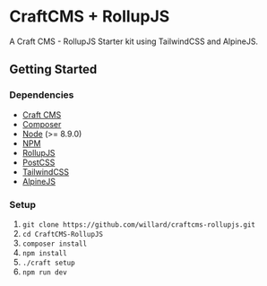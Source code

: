 # CraftCMS + RollupJS
A Craft CMS - RollupJS Starter kit using TailwindCSS and AlpineJS. 

## Getting Started

### Dependencies

* [Craft CMS](https://craftcms.com/)
* [Composer](https://getcomposer.org/)
* [Node](https://nodejs.org/) (>= 8.9.0)
* [NPM](https://www.npmjs.com/)
* [RollupJS](https://rollupjs.org/guide/en/)
* [PostCSS](https://postcss.org/)
* [TailwindCSS](https://tailwindcss.com/)
* [AlpineJS](https://github.com/alpinejs/alpine)

### Setup
1.  `git clone https://github.com/willard/craftcms-rollupjs.git`
1.  `cd CraftCMS-RollupJS`
1.  `composer install`
1.  `npm install`
1.  `./craft setup`
1.  `npm run dev`
